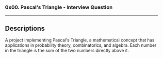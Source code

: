 ### 0x00. Pascal's Triangle - Interview Question
---
## Descriptions
A project implementing Pascal's Triangle, a mathematical concept that has applications in probability theory, combinatorics, and algebra. Each number in the triangle is the sum of the two numbers directly above it.
